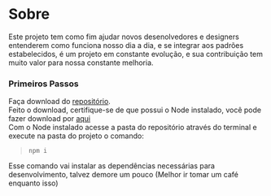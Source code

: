 # Sobre
Este projeto tem como fim ajudar novos desenolvedores e designers entenderem como funciona nosso dia a dia, e se integrar aos padrões estabelecidos, é um projeto em constante evolução, e sua contribuição tem muito valor para nossa constante melhoria.

### Primeiros Passos
Faça download do [repositório](https://bitbucket.org/grupoboticario/qdb-ecomm/).  
Feito o download, certifique-se de que possui o Node instalado, você pode fazer download por [aqui](https://nodejs.org/en/download/)  
Com o Node instalado acesse a pasta do repositório através do terminal e execute na pasta do projeto o comando:
> `npm i` 
>
Esse comando vai instalar as dependências necessárias para desenvolvimento, talvez demore um pouco (Melhor ir tomar um café enquanto isso)